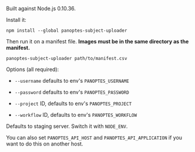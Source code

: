 Built against Node.js 0.10.36.

Install it:

```
npm install --global panoptes-subject-uploader
```

Then run it on a manifest file. **Images must be in the same directory as the manifest.**

```
panoptes-subject-uploader path/to/manifest.csv
```

Options (all required):

- `--username` defaults to env's `PANOPTES_USERNAME`

- `--password` defaults to env's `PANOPTES_PASSWORD`

- `--project` ID, defaults to env's `PANOPTES_PROJECT`

- `--workflow` ID, defaults to env's `PANOPTES_WORKFLOW`

Defaults to staging server. Switch it with `NODE_ENV`.

You can also set `PANOPTES_API_HOST` and `PANOPTES_API_APPLICATION` if you want to do this on another host.
